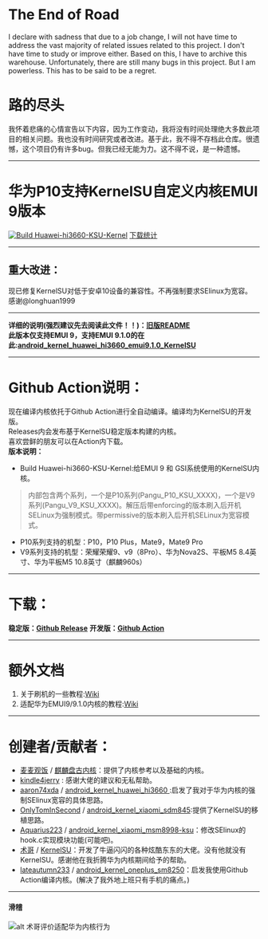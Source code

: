 # The End of Road
I declare with sadness that due to a job change, I will not have time to address the vast majority of related issues related to this project. I don't have time to study or improve either. Based on this, I have to archive this warehouse. Unfortunately, there are still many bugs in this project. But I am powerless. This has to be said to be a regret.  
# 路的尽头
我怀着悲痛的心情宣告以下内容，因为工作变动，我将没有时间处理绝大多数此项目的相关问题。我也没有时间研究或者改进。基于此，我不得不存档此仓库。很遗憾，这个项目仍有许多bug。但我已经无能为力。这不得不说，是一种遗憾。  
***  
  
# 华为P10支持KernelSU自定义内核EMUI 9版本  
[![Build Huawei-hi3660-KSU-Kernel](https://github.com/Coconutat/android_kernel_huawei_vtr_emui9_KernelSU/actions/workflows/build-huawei-hi3660-KSU-kernel.yml/badge.svg)](https://github.com/Coconutat/android_kernel_huawei_vtr_emui9_KernelSU/actions/workflows/build-huawei-hi3660-KSU-kernel.yml)
[下载统计](https://gra.caldis.me/?url=https://github.com/Coconutat/android_kernel_huawei_vtr_emui9_KernelSU)
   
***
## 重大改进：  
现已修复KernelSU对低于安卓10设备的兼容性。不再强制要求SElinux为宽容。   
感谢@longhuan1999   
***
**详细的说明(强烈建议先去阅读此文件！！)：[旧版README](README_OLD.md)**  
**此版本仅支持EMUI 9，支持EMUI 9.1.0的在此:[android_kernel_huawei_hi3660_emui9.1.0_KernelSU](https://github.com/Coconutat/android_kernel_huawei_hi3660_emui9.1.0_KernelSU)**  
***
# Github Action说明：
现在编译内核依托于Github Action进行全自动编译。编译均为KernelSU的开发版。  
Releases内会发布基于KernelSU稳定版本构建的内核。  
喜欢尝鲜的朋友可以在Action内下载。  
**版本说明：**
+ Build Huawei-hi3660-KSU-Kernel:给EMUI 9 和 GSI系统使用的KernelSU内核。  
 > 内部包含两个系列，一个是P10系列(Pangu_P10_KSU_XXXX)，一个是V9系列(Pangu_V9_KSU_XXXX)。解压后带enforcing的版本刷入后开机SELinux为强制模式。带permissive的版本刷入后开机SELinux为宽容模式。  

 + P10系列支持的机型：P10，P10 Plus，Mate9，Mate9 Pro  
 + V9系列支持的机型：荣耀荣耀9、v9（8Pro）、华为Nova2S、平板M5 8.4英寸、华为平板M5 10.8英寸（麒麟960s）
***  

# 下载：  
**稳定版：[Github Release](https://github.com/Coconutat/android_kernel_huawei_vtr_emui9_KernelSU/releases)**
**开发版：[Github Action](https://github.com/Coconutat/android_kernel_huawei_vtr_emui9_KernelSU/actions)**  

***
# 额外文档
1. 关于刷机的一些教程:[Wiki](https://github.com/Coconutat/HuaweiP10-GSI-And-Modify-Tutorial/wiki)  
2. 适配华为EMUI9/9.1.0内核的教程:[Wiki](https://github.com/Coconutat/HuaweiP10-GSI-And-Modify-Or-Support-KernelSU-Tutorial/wiki/7.KernelSU%E9%80%82%E9%85%8DEMUI9%E6%88%969.1.0%E7%B3%BB%E7%BB%9F%E7%9A%84%E5%86%85%E6%A0%B8)  

***  
# 创建者/贡献者： 
 + [麦麦观饭](https://github.com/maimaiguanfan) / [麒麟盘古内核](https://github.com/maimaiguanfan/android_kernel_huawei_hi3660/)：提供了内核参考以及基础的内核。 
 + [kindle4jerry](https://github.com/kindle4jerry) : 感谢大佬的建议和无私帮助。  
 + [aaron74xda](https://github.com/aaron74xda) / [android_kernel_huawei_hi3660
](https://github.com/aaron74xda/android_kernel_huawei_hi3660):启发了我对于华为内核的强制SElinux宽容的具体思路。
 + [OnlyTomInSecond](https://github.com/OnlyTomInSecond) / [android_kernel_xiaomi_sdm845](https://github.com/OnlyTomInSecond/android_kernel_xiaomi_sdm845):提供了KernelSU的移植思路。  
 + [Aquarius223](https://github.com/Aquarius223) / [android_kernel_xiaomi_msm8998-ksu](https://github.com/sticpaper/android_kernel_xiaomi_msm8998-ksu)：修改SElinux的hook.c实现模块功能(可能吧)。  
 + [术哥](https://github.com/tiann) / [KernelSU](https://github.com/tiann)：开发了牛逼闪闪的各种炫酷东东的大佬。没有他就没有KernelSU。感谢他在我折腾华为内核期间给予的帮助。  
 + [lateautumn233](https://github.com/lateautumn233) / [android_kernel_oneplus_sm8250](https://github.com/lateautumn233/android_kernel_oneplus_sm8250)：启发我使用Github Action编译内核。(解决了我外地上班只有手机的痛点。)

***
#### 滑稽  
![alt 术哥评价适配华为内核行为](https://s1.ax1x.com/2023/03/29/ppgmvo4.png)
